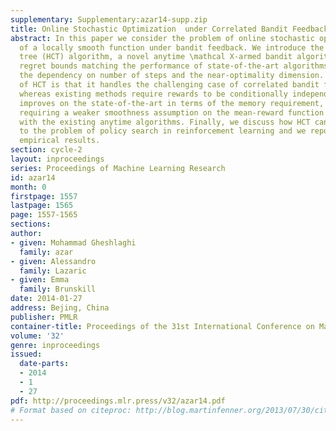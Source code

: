 ```yaml
---
supplementary: Supplementary:azar14-supp.zip
title: Online Stochastic Optimization  under Correlated Bandit Feedback
abstract: In this paper we consider the problem of online stochastic optimization
  of a locally smooth function under bandit feedback. We introduce the high-confidence
  tree (HCT) algorithm, a novel anytime \mathcal X-armed bandit algorithm, and derive
  regret bounds matching the performance of state-of-the-art algorithms in terms of
  the dependency on number of steps and the near-optimality dimension. The main advantage
  of HCT is that it handles the challenging case of correlated bandit feedback (reward),
  whereas existing methods require rewards to be conditionally independent. HCT also
  improves on the state-of-the-art in terms of the memory requirement, as well as
  requiring a weaker smoothness assumption on the mean-reward function in comparison
  with the existing anytime algorithms. Finally, we discuss how HCT can be applied
  to the problem of policy search in reinforcement learning and we report preliminary
  empirical results.
section: cycle-2
layout: inproceedings
series: Proceedings of Machine Learning Research
id: azar14
month: 0
firstpage: 1557
lastpage: 1565
page: 1557-1565
sections: 
author:
- given: Mohammad Gheshlaghi
  family: azar
- given: Alessandro
  family: Lazaric
- given: Emma
  family: Brunskill
date: 2014-01-27
address: Bejing, China
publisher: PMLR
container-title: Proceedings of the 31st International Conference on Machine Learning
volume: '32'
genre: inproceedings
issued:
  date-parts:
  - 2014
  - 1
  - 27
pdf: http://proceedings.mlr.press/v32/azar14.pdf
# Format based on citeproc: http://blog.martinfenner.org/2013/07/30/citeproc-yaml-for-bibliographies/
---
```

